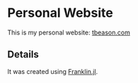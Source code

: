 # Personal Website

This is my personal website: [tbeason.com](http://tbeason.com)

## Details

It was created using [Franklin.jl](https://franklinjl.org/).

